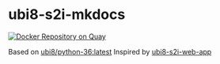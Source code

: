 # ubi8-s2i-mkdocs

[![Docker Repository on Quay](https://quay.io/repository/openshift-examples/ubi8-s2i-mkdocs/status "Docker Repository on Quay")](https://quay.io/repository/openshift-examples/ubi8-s2i-mkdocs)

Based on [ubi8/python-36:latest](https://access.redhat.com/containers/#/registry.access.redhat.com/ubi8/python-36)
Inspired by [ubi8-s2i-web-app](https://github.com/nodeshift/ubi8-s2i-web-app)

